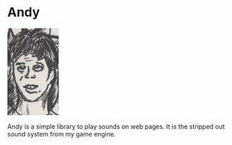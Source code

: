 # Andy

![andy](static/andy.jpg)

Andy is a simple library to play sounds on web pages. It is the stripped out sound system from my game engine.
